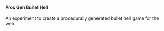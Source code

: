 #### Proc Gen Bullet Hell

An experiment to create a procedurally generated bullet hell game for the web.

